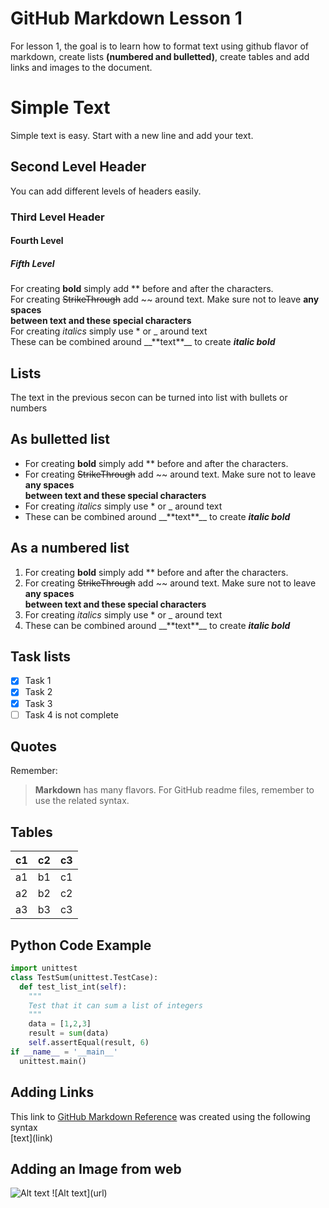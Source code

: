 # GitHub Markdown Lesson 1
For lesson 1, the goal is to learn how to format text using github flavor of markdown,
create lists **(numbered and bulletted)**, create tables and add links and images to the
document.
# Simple Text
Simple text is easy. Start with a new line and add your text.
## Second Level Header
You can add different levels of headers easily.
### Third Level Header
#### Fourth Level
##### Fifth Level
For creating **bold** simply add ** before and after the characters.<br/>
For creating ~~StrikeThrough~~ add ~~ around text. Make sure not to leave **any spaces<br/> between text and these special characters**<br/>
For creating *italics* simply use * or _ around text<br/>
These can be combined around \_\_\*\*text\*\*\_\_ to create _**italic bold**_<br/>
## Lists
The text in the previous secon can be turned into list with bullets or numbers
## As bulletted list
- For creating **bold** simply add ** before and after the characters.
- For creating ~~StrikeThrough~~ add ~~ around text. Make sure not to leave **any spaces<br/> between text and these special characters**
- For creating *italics* simply use * or _ around text
- These can be combined around \_\_\*\*text\*\*\_\_ to create _**italic bold**_
## As a numbered list
1. For creating **bold** simply add ** before and after the characters.
2. For creating ~~StrikeThrough~~ add ~~ around text. Make sure not to leave **any spaces<br/> between text and these special characters**
3. For creating *italics* simply use * or _ around text
4. These can be combined around \_\_\*\*text\*\*\_\_ to create _**italic bold**_
## Task lists
- [X] Task 1
- [X] Task 2
- [X] Task 3
- [ ] Task 4 is not complete
## Quotes
Remember:<br/>
> **Markdown** has many flavors. For GitHub readme files, remember to use the related
syntax.
## Tables
c1 | c2 | c3
-- | -- | --
a1 | b1 | c1
a2 | b2 | c2
a3 | b3 | c3
## Python Code Example
```Python
import unittest
class TestSum(unittest.TestCase):
  def test_list_int(self):
    """
    Test that it can sum a list of integers
    """
    data = [1,2,3]
    result = sum(data)
    self.assertEqual(result, 6)
if __name__ = '__main__'
  unittest.main()
```
## Adding Links
This link to [GitHub Markdown Reference](https://guides.github.com/features/mastering-markdown/) was created using the following syntax<br/>
\[text\](link)
## Adding an Image from web
![Alt text](https://www.conncoll.edu/media/website-media/visualidentity/images/Seal-Color.jpg)
!\[Alt text\](url)
